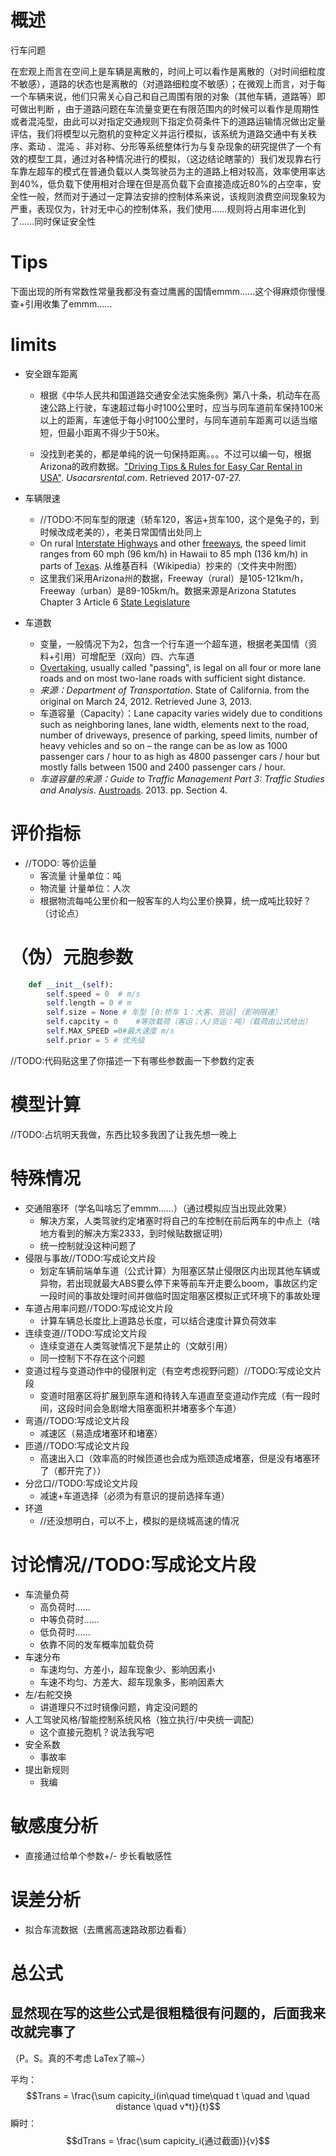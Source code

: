 # 概述

行车问题

在宏观上而言在空间上是车辆是离散的，时间上可以看作是离散的（对时间细粒度不敏感），道路的状态也是离散的（对道路细粒度不敏感）；在微观上而言，对于每一个车辆来说，他们只需关心自己和自己周围有限的对象（其他车辆，道路等）即可做出判断 ，由于道路问题在车流量变更在有限范围内的时候可以看作是周期性或者混沌型，由此可以对指定交通规则下指定负荷条件下的道路运输情况做出定量评估，我们将模型以元胞机的变种定义并运行模拟，该系统为道路交通中有关秩序、紊动 、混沌 、非对称、分形等系统整体行为与复杂现象的研究提供了一个有效的模型工具，通过对各种情况进行的模拟，（这边结论瞎蒙的）我们发现靠右行车靠左超车的模式在普通负载以人类驾驶员为主的道路上相对较高，效率使用率达到40%，低负载下使用相对合理在但是高负载下会直接造成近80%的占空率，安全性一般，然而对于通过一定算法安排的控制体系来说，该规则浪费空间现象较为严重，表现仅为，针对无中心的控制体系，我们使用……规则将占用率进化到了……同时保证安全性

# Tips

下面出现的所有常数性常量我都没有查过鹰酱的国情emmm……这个得麻烦你慢慢查+引用收集了emmm……

# limits

* 安全跟车距离

    * 根据《中华人民共和国道路交通安全法实施条例》第八十条，机动车在高速公路上行驶，车速超过每小时100公里时，应当与同车道前车保持100米以上的距离，车速低于每小时100公里时，与同车道前车距离可以适当缩短，但最小距离不得少于50米。

    * 没找到老美的，都是单纯的说一句保持距离。。。不过可以编一句，根据Arizona的政府数据。["Driving Tips & Rules for Easy Car Rental in USA"](http://www.usacarsrental.com/useful-stuff/). *Usacarsrental.com*. Retrieved 2017-07-27.

* 车辆限速

    * //TODO:不同车型的限速（轿车120，客运+货车100，这个是兔子的，到时候改成老美的），老美日常国情出处同上
    * On rural [Interstate Highways](https://en.wikipedia.org/wiki/Interstate_Highway_System) and other [freeways](https://en.wikipedia.org/wiki/Controlled-access_highway), the speed limit ranges from 60 mph (96 km/h) in Hawaii to 85 mph (136 km/h) in parts of [Texas](https://en.wikipedia.org/wiki/Texas). 从维基百科（Wikipedia）抄来的（文件夹中附图）
    * 这里我们采用Arizona州的数据，Freeway（rural）是105-121km/h，Freeway（urban）是89-105km/h。数据来源是Arizona Statutes Chapter 3 Article 6 [State Legislature](http://www.azleg.state.az.us/ArizonaRevisedStatutes.asp?Title=28%7CArizona)

* 车道数

    * 变量，一般情况下为2，包含一个行车道一个超车道，根据老美国情（资料+引用）可增配至（双向）四、六车道
    * [Overtaking](https://en.wikipedia.org/wiki/Overtaking), usually called "passing", is legal on all four or more lane roads and on most two-lane roads with sufficient sight distance. 
    * *来源：Department of Transportation*. State of California. from the original on March 24, 2012. Retrieved June 3, 2013.
    * 车道容量（Capacity）：Lane capacity varies widely due to conditions such as neighboring lanes, lane width, elements next to the road, number of driveways, presence of parking, speed limits, number of heavy vehicles and so on – the range can be as low as 1000 passenger cars / hour to as high as 4800 passenger cars / hour but mostly falls between 1500 and 2400 passenger cars / hour.
    * *车道容量的来源：Guide to Traffic Management Part 3: Traffic Studies and Analysis*. [Austroads](https://en.wikipedia.org/wiki/Austroads). 2013. pp. Section 4.

# 评价指标
* //TODO: 等价运量
  * 客流量 计量单位：吨
  * 物流量 计量单位：人次
  * 根据物流每吨公里价和一般客车的人均公里价换算，统一成吨比较好？（讨论点）
# （伪）元胞参数

``` py
	def __init__(self):
		self.speed = 0	# m/s
		self.length = 0	# m
		self.size = None # 车型 [0:桥车 1：大客、货运]（影响限速）
		self.capcity = 0	#等效载荷（客运；人/货运：吨）（载荷由公式给出）
		self.MAX_SPEED =0#最大速度 m/s
		self.prior = 5 # 优先级
```
//TODO:代码贴这里了你描述一下有哪些参数画一下参数约定表

# 模型计算

//TODO:占坑明天我做，东西比较多我困了让我先想一晚上

# 特殊情况

* 交通阻塞环（学名叫啥忘了emmm……）（通过模拟应当出现此效果）
    * 解决方案，人类驾驶约定堵塞时将自己的车控制在前后两车的中点上（啥地方看到的解决方案2333，到时候贴数据证明）
    * 统一控制就没这种问题了
* 侵限与事故//TODO:写成论文片段
    * 划定车辆前端单车道（公式计算）为阻塞区禁止侵限区内出现其他车辆或异物，若出现就最大ABS要么停下来等前车开走要么boom，事故区约定一段时间的事故处理时间并做临时固定阻塞区模拟正式环境下的事故处理
* 车道占用率问题//TODO:写成论文片段
    * 计算车辆总长度比上道路总长度，可以结合速度计算负荷效率
* 连续变道//TODO:写成论文片段
    * 连续变道在人类驾驶情况下是禁止的（文献引用）
    * 同一控制下不存在这个问题
* 变道过程与变道动作中的侵限判定（有空考虑视野问题）//TODO:写成论文片段
    * 变道时阻塞区将扩展到原车道和待转入车道直至变道动作完成（有一段时间，这段时间会急剧增大阻塞面积并堵塞多个车道）
* 弯道//TODO:写成论文片段
    * 减速区（易造成堵塞环和堵塞）
* 匝道//TODO:写成论文片段
    * 高速出入口（效率高的时候匝道也会成为瓶颈造成堵塞，但是没有堵塞环了（都开完了））
* 分岔口//TODO:写成论文片段
    * 减速+车道选择（必须为有意识的提前选择车道）
* 环道
    * //还没想明白，可以不上，模拟的是绕城高速的情况
# 讨论情况//TODO:写成论文片段
* 车流量负荷
    * 高负荷时……
    * 中等负荷时……
    * 低负荷时……
    * 依靠不同的发车概率加载负荷
* 车速分布
    * 车速均匀、方差小，超车现象少、影响因素小
    * 车速不均匀、方差大、超车现象多，影响因素大
* 左/右舵交换
    * 讲道理只不过时镜像问题，肯定没问题的
* 人工驾驶风格/智能控制系统风格（独立执行/中央统一调配）
    * 这个直接元胞机？说法我写吧
* 安全系数
    * 事故率
* 提出新规则
    * 我编

# 敏感度分析

*   直接通过给单个参数+/- 步长看敏感性

# 误差分析

*   拟合车流数据（去鹰酱高速路政那边看看）

# 总公式

## 显然现在写的这些公式是很粗糙很有问题的，后面我来改就完事了

（P。S。真的不考虑 LaTex了嘛~）

平均：
$$Trans = \frac{\sum capicity_i(in\quad time\quad t \quad and  \quad distance \quad v*t)}{t}$$
瞬时：
$$dTrans = \frac{\sum capicity_i(通过截面)}{v}$$

